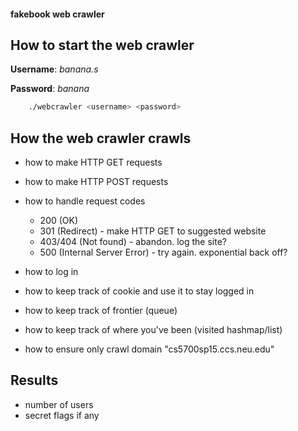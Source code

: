 #### fakebook web crawler

## How to start the web crawler
**Username**: *banana.s*

**Password**: *banana*

```bash
    ./webcrawler <username> <password>
```


## How the web crawler crawls
- how to make HTTP GET requests
- how to make HTTP POST requests
- how to handle request codes
  - 200 (OK)
  - 301 (Redirect) - make HTTP GET to suggested website
  - 403/404 (Not found) - abandon. log the site?
  - 500 (Internal Server Error) - try again. exponential back off?

- how to log in
- how to keep track of cookie and use it to stay logged in
- how to keep track of frontier (queue)
- how to keep track of where you've been (visited hashmap/list)
- how to ensure only crawl domain "cs5700sp15.ccs.neu.edu"


## Results
- number of users
- secret flags if any
